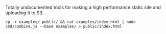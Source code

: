 Totally undocumented tools for making a high performance static site and uploading it to S3.

`cp -r examples/ public/ && cat examples/index.html | node cmd/combine.js --base examples/ > public/index.html`
